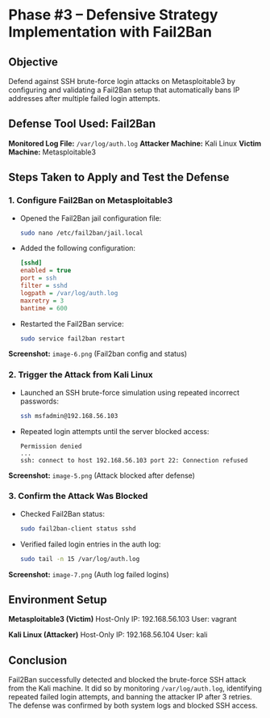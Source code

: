 # Phase #3 – Defensive Strategy Implementation with Fail2Ban

## Objective

Defend against SSH brute-force login attacks on Metasploitable3 by configuring and validating a Fail2Ban setup that automatically bans IP addresses after multiple failed login attempts.

## Defense Tool Used: Fail2Ban

**Monitored Log File:** `/var/log/auth.log`
**Attacker Machine:** Kali Linux
**Victim Machine:** Metasploitable3



## Steps Taken to Apply and Test the Defense

### 1. Configure Fail2Ban on Metasploitable3

* Opened the Fail2Ban jail configuration file:

  ```bash
  sudo nano /etc/fail2ban/jail.local
  ```

* Added the following configuration:

  ```ini
  [sshd]
  enabled = true
  port = ssh
  filter = sshd
  logpath = /var/log/auth.log
  maxretry = 3
  bantime = 600
  ```

* Restarted the Fail2Ban service:

  ```bash
  sudo service fail2ban restart
  ```

**Screenshot:** `image-6.png` (Fail2ban config and status)



### 2. Trigger the Attack from Kali Linux

* Launched an SSH brute-force simulation using repeated incorrect passwords:

  ```bash
  ssh msfadmin@192.168.56.103
  ```

* Repeated login attempts until the server blocked access:

  ```
  Permission denied
  ...
  ssh: connect to host 192.168.56.103 port 22: Connection refused
  ```

**Screenshot:** `image-5.png` (Attack blocked after defense)



### 3. Confirm the Attack Was Blocked

* Checked Fail2Ban status:

  ```bash
  sudo fail2ban-client status sshd
  ```

* Verified failed login entries in the auth log:

  ```bash
  sudo tail -n 15 /var/log/auth.log
  ```

**Screenshot:** `image-7.png` (Auth log failed logins)



## Environment Setup

**Metasploitable3 (Victim)**
Host-Only IP: 192.168.56.103
User: vagrant

**Kali Linux (Attacker)**
Host-Only IP: 192.168.56.104
User: kali



## Conclusion

Fail2Ban successfully detected and blocked the brute-force SSH attack from the Kali machine. It did so by monitoring `/var/log/auth.log`, identifying repeated failed login attempts, and banning the attacker IP after 3 retries. The defense was confirmed by both system logs and blocked SSH access.



